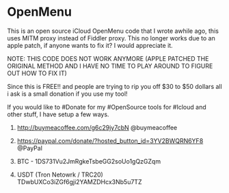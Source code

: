 # OpenMenu
This is an open source iCloud OpenMenu code that I wrote awhile ago, this uses MITM proxy instead of Fiddler proxy. This no longer works due to an apple patch, if anyone wants to fix it? I would appreciate it.

NOTE: THIS CODE DOES NOT WORK ANYMORE (APPLE PATCHED THE ORIGINAL METHOD AND I HAVE NO TIME TO PLAY AROUND TO FIGURE OUT HOW TO FIX IT)

Since this is FREE!! and people are trying to rip you off $30 to $50 dollars all i ask is a small donation if you use my tool!

If you would like to #Donate for my #OpenSource tools for #Icloud and other stuff, I have setup a few ways.

1. http://buymeacoffee.com/g6c29jy7cbN 
@buymeacoffee
 
2. https://paypal.com/donate/?hosted_button_id=3YV2BWQRN6YF8 
@PayPal
 
3. BTC -  1DS731Vu2JmRgkeTsbeGG2soUo1gQzGZqm
   
4. USDT (Tron Netowrk / TRC20) TDwbUXCo3iZGf6gji2YAMZDHcx3Nb5u7TZ
